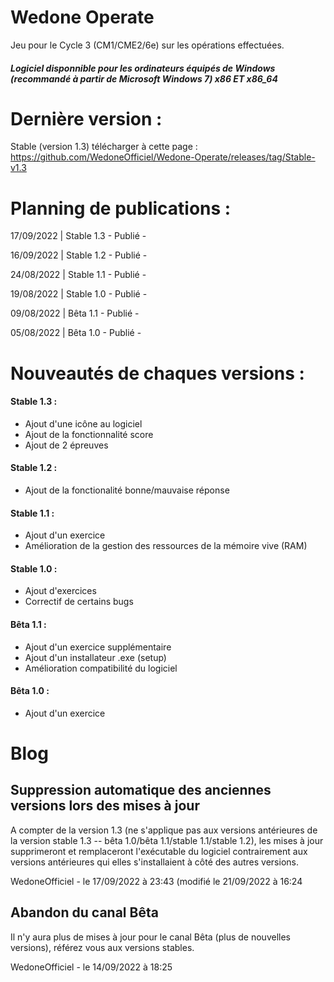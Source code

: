 # Wedone Operate
Jeu pour le Cycle 3 (CM1/CME2/6e) sur les opérations effectuées. 
##### Logiciel disponnible pour les ordinateurs équipés de Windows (recommandé à partir de  Microsoft Windows 7) x86 ET x86_64



# Dernière version :
Stable (version 1.3) télécharger à cette page : https://github.com/WedoneOfficiel/Wedone-Operate/releases/tag/Stable-v1.3
# Planning de publications :
17/09/2022 | Stable 1.3 - Publié -

16/09/2022 | Stable 1.2 - Publié -

24/08/2022 | Stable 1.1 - Publié -

19/08/2022 | Stable 1.0 - Publié -

09/08/2022 | Bêta 1.1 - Publié -

05/08/2022 | Bêta 1.0 - Publié -

# Nouveautés de chaques versions :
#### Stable 1.3 :
- Ajout d'une icône au logiciel
- Ajout de la fonctionnalité score
- Ajout de 2 épreuves
#### Stable 1.2 :
- Ajout de la fonctionalité bonne/mauvaise réponse
#### Stable 1.1 :
- Ajout d'un exercice
- Amélioration de la gestion des ressources de la mémoire vive (RAM)
#### Stable 1.0 :
- Ajout d'exercices
- Correctif de certains bugs
#### Bêta 1.1 :
- Ajout d'un exercice supplémentaire 
- Ajout d'un installateur .exe (setup)
- Amélioration compatibilité du logiciel
#### Bêta 1.0 : 
- Ajout d'un exercice 

# Blog
## Suppression automatique des anciennes versions lors des mises à jour
A compter de la version 1.3 (ne s'applique pas aux versions antérieures de la version stable 1.3 -- bêta 1.0/bêta 1.1/stable 1.1/stable 1.2), les mises à jour supprimeront et remplaceront l'exécutable du logiciel contrairement aux versions antérieures qui elles s'installaient à côté des autres versions.

WedoneOfficiel - le 17/09/2022 à 23:43 (modifié le 21/09/2022 à 16:24

## Abandon du canal Bêta
Il n'y aura plus de mises à jour pour le canal Bêta (plus de nouvelles versions), référez vous aux versions stables.

WedoneOfficiel - le 14/09/2022 à 18:25
